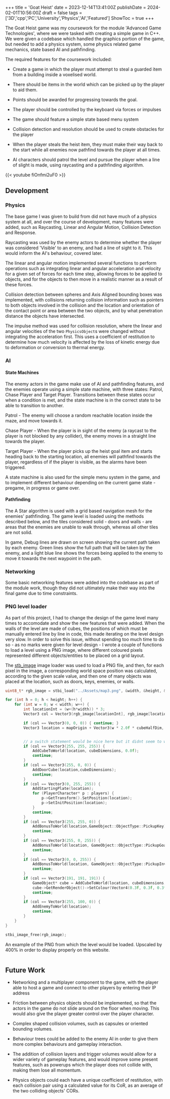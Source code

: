 +++
title = 'Goat Heist'
date = 2023-12-14T13:41:00Z
publishDate = 2024-02-01T10:56:00Z
draft = false
tags = ['3D','cpp','PC','University','Physics','AI','Featured']
ShowToc = true
+++

 The Goat Heist game was my coursework for the module 'Advanced Game Technologies', where we were tasked with creating a simple game in C++. We were given a codebase which handled the graphics portion of the game, but needed to add a physics system, some physics related game mechanics, state based AI and pathfinding.

The required features for the coursework included:

- Create a game in which the player must attempt to steal a guarded item from a building inside a voxelised world.

- There should be items in the world which can be picked up by the player to aid them.

- Points should be awarded for progressing towards the goal.

- The player should be controlled by the keyboard via forces or impulses

- The game should feature a simple state based menu system

- Collision detection and resolution should be used to create obstacles for the player

- When the player steals the heist item, they must make their way back to the start while all enemies now pathfind towards the player at all times.

- AI characters should patrol the level and pursue the player when a line of slight is made, using raycasting and a pathfinding algorithm.

{{< youtube fiOnfmi2uF0 >}}

## Development

### Physics

The base game I was given to build from did not have much of a physics system at all, and over the course of development, many features were added, such as Raycasting, Linear and Angular Motion, Collision Detection and Response.

Raycasting was used by the enemy actors to determine whether the player was considered 'Visible' to an enemy, and had a line of sight to it. This would inform the AI's behaviour, covered later.

The linear and angular motion implemented several functions to perform operations such as integrating linear and angular acceleration and velocity for a given set of forces for each time step, allowing forces to be applied to objects, and for the objects to then move in a realistic manner as a result of these forces.

Collision detection between spheres and Axis Aligned bounding boxes was implemented, with collisions returning collision information such as pointers to both objects involved in the collision and the location and orientation of the contact point or area between the two objects, and by what penetration distance the objects have intersected.

The impulse method was used for collision resolution, where the linear and angular velocities of the two `PhysicsObject`s were changed without integrating the acceleration first. This uses a coefficient of restitution to determine how much velocity is affected by the loss of kinetic energy due to deformation or conversion to thermal energy.

### AI

#### State Machines

The enemy actors in the game make use of AI and pathfinding features, and the enemies operate using a simple state machine, with three states: Patrol, Chase Player and Target Player. Transitions between these states occur when a condition is met, and the state machine is in the correct state to be able to transition to another.

Patrol - The enemy will choose a random reachable location inside the maze, and move towards it.

Chase Player - When the player is in sight of the enemy (a raycast to the player is not blocked by any collider), the enemy moves in a straight line towards the player.

Target Player - When the player picks up the heist goal item and starts heading back to the starting location, all enemies will pathfind towards the player, regardless of if the player is visible, as the alarms have been triggered. 

A state machine is also used for the simple menu system in the game, and to implement different behaviour depending on the current game state - pregame, in progress or game over.

#### Pathfinding

The A Star algorithm is used with a grid based navigation mesh for the enemies' pathfinding. The game level is loaded using the methods described below, and the tiles considered solid - doors and walls - are areas that the enemies are unable to walk through, whereas all other tiles are not solid.

In game, Debug lines are drawn on screen showing the current path taken by each enemy. Green lines show the full path that will be taken by the enemy, and a light blue line shows the forces being applied to the enemy to move it towards the next waypoint in the path.

### Networking

Some basic networking features were added into the codebase as part of the module work, though they did not ultimately make their way into the final game due to time constraints.

### PNG level loader

As part of this project, I had to change the design of the game level many times to accomodate and show the new features that were added. When the walls of the level are made of cubes, the positions of which must be manually entered line by line in code, this made iterating on the level design very slow.  In order to solve this issue, without spending too much time to do so - as no marks were given for level design - I wrote a couple of functions to load a level using a PNG image, where different coloured pixels represented different objects/entities to be placed on a grid layout.

The [stb_image](http://nothings.org/stb/) image loader was used to load a PNG file, and then, for each pixel in the image, a corresponding world space position was calculated, according to the given scale value, and then one of many objects was placed at the location, such as doors, keys, enemies, or walls.

```cpp
uint8_t* rgb_image = stbi_load("../Assets/map3.png", &width, &height, &bpp, 3);

for (int h = 0; h < height; h++) {
    for (int w = 0; w < width; w++) {
        int locationInt = (w+(h*width)) * 3;
        Vector3 col = Vector3(rgb_image[locationInt], rgb_image[locationInt + 1], rgb_image[locationInt + 2]);

        if (col == Vector3(0, 0, 0)) { continue; }
        Vector3 location = mapOrigin + Vector3(w * 2.0f * cubeHalfDim, 0, h * 2.0f * cubeHalfDim);


        // a switch statement would be nice here but it didnt seem to want to work with vector3s
        if (col == Vector3(255, 255, 255)) {
            AddCubeToWorld(location, cubeDimensions, 0.0f);
            continue;
        }
        if (col == Vector3(255, 0, 0)) {
            AddDoorCube(location,cubeDimensions);
            continue;
        }
        if (col == Vector3(0, 255, 255)) {
            AddStartingPlate(location);
            for (PlayerCharacter* p : players) {
                p->GetTransform().SetPosition(location);
                p->SetInitPosition(location);
            }
            continue;
        }
        if (col == Vector3(255, 255, 0)) {
            AddBonusToWorld(location,GameObject::ObjectType::PickupKey);
            continue;
        }
        if (col == Vector3(255, 0, 255)) {
            AddBonusToWorld(location, GameObject::ObjectType::PickupGoal);
            continue;
        }
        if (col == Vector3(0, 0, 255)) {
            AddBonusToWorld(location, GameObject::ObjectType::PickupInvisibility);
            continue;
        }
        if (col == Vector3(191, 191, 191)) {
            GameObject* cube = AddCubeToWorld(location, cubeDimensions, 2.0f);
            cube->GetRenderObject()->SetColour(Vector4(0.3f, 0.3f, 0.3f,1));
            continue;
        }
        if (col == Vector3(255, 100, 0)) {
            AddEnemyToWorld(location);
            continue;
        }
    }
}

stbi_image_free(rgb_image);
```

An example of the PNG from which the level would be loaded. Upscaled by 400% in order to display properly on this website.

<img title="" src="https://imgur.com/I8HWIpX" alt="">

## Future Work

- Networking and a multiplayer component to the game, with the player able to host a game and connect to other players by entering their IP address

- Friction between physics objects should be implemented, so that the actors in the game do not slide around on the floor when moving. This would also give the player greater control over the player character.

- Complex shaped collision volumes, such as capsules or oriented bounding volumes.

- Behaviour trees could be added to the enemy AI in order to give them more complex behaviours and gameplay interaction.

- The addition of collision layers and trigger volumes would allow for a wider variety of gameplay features, and would improve some present features, such as powerups which the player does not collide with, making them lose all momentum.

- Physics objects could each have a unique coefficient of restitution, with each collision pair using a calculated value for its CoR, as an average of the two colliding objects' CORs.

### 
